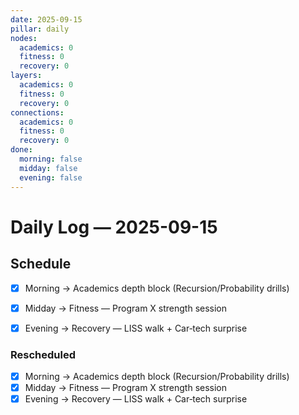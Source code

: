 ```yaml
---
date: 2025-09-15
pillar: daily
nodes:
  academics: 0
  fitness: 0
  recovery: 0
layers:
  academics: 0
  fitness: 0
  recovery: 0
connections:
  academics: 0
  fitness: 0
  recovery: 0
done:
  morning: false
  midday: false
  evening: false
---
```


# Daily Log — 2025-09-15

## Schedule
- [x] Morning → Academics depth block (Recursion/Probability drills)
- [x] Midday → Fitness — Program X strength session
- [x] Evening → Recovery — LISS walk + Car‑tech surprise


### Rescheduled
- [x] Morning → Academics depth block (Recursion/Probability drills)
- [x] Midday → Fitness — Program X strength session
- [x] Evening → Recovery — LISS walk + Car‑tech surprise

